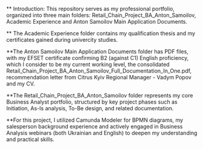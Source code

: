 ** Introduction: This repository serves as my professional portfolio, organized
into three main folders: Retail_Chain_Project_BA_Anton_Samoilov, Academic
Experience and Anton Samoilov Main Application Documents.

** The Academic Experience folder contains my qualification thesis 
and my certificates gained during univercity studies.

**The Anton Samoilov Main Application Documents folder has PDF files, with
my EFSET certificate confirming B2 (against C1) English proficiency, which I consider to be my
current working level, the consolidated
Retail_Chain_Project_BA_Anton_Samoilov_Full_Documentation_In_One.pdf,
recommendation letter from Citrus Kyiv Regional Manager - Vadym Popov
and my CV.

**The Retail_Chain_Project_BA_Anton_Samoilov folder represents my core
Business Analyst portfolio, structured by key project phases such as Initiation,
As-Is analysis, To-Be design, and related documentation.

**For this project, I utilized Camunda Modeler for BPMN diagrams, my salesperson background
experience and actively engaged in Business Analysis webinars (both Ukrainian and English)
to deepen my understanding and practical skills.
